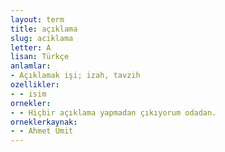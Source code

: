 ```yaml
---
layout: term
title: açıklama
slug: aciklama
letter: A
lisan: Türkçe
anlamlar:
- Açıklamak işi; izah, tavzih
ozellikler:
- - isim
ornekler:
- - Hiçbir açıklama yapmadan çıkıyorum odadan.
orneklerkaynak:
- - Ahmet Ümit
---
```

